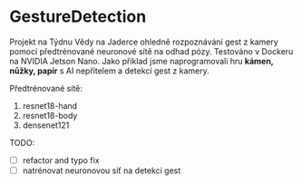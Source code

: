 # GestureDetection


Projekt na Týdnu Vědy na Jaderce ohledně rozpoznávání gest z kamery pomocí předtrénované neuronové sítě na odhad pózy. Testováno v Dockeru na NVIDIA Jetson Nano.
Jako příklad jsme naprogramovali hru **kámen, nůžky, papír** s AI nepřítelem a detekcí gest z kamery.

Předtrénované sítě:
1. resnet18-hand
2. resnet18-body
3. densenet121

TODO:
- [ ] refactor and typo fix
- [ ] natrénovat neuronovou síť na detekci gest
